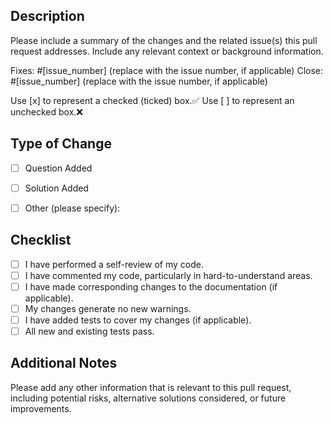 
## Description

Please include a summary of the changes and the related issue(s) this pull request addresses. Include any relevant context or background information.

Fixes: #[issue_number] (replace with the issue number, if applicable)
Close: #[issue_number] (replace with the issue number, if applicable)

Use [x] to represent a checked (ticked) box.✅
Use [ ] to represent an unchecked box.❌

## Type of Change

- [ ] Question Added
- [ ] Solution Added
- [ ] Other (please specify):


## Checklist

- [ ] I have performed a self-review of my code.
- [ ] I have commented my code, particularly in hard-to-understand areas.
- [ ] I have made corresponding changes to the documentation (if applicable).
- [ ] My changes generate no new warnings.
- [ ] I have added tests to cover my changes (if applicable).
- [ ] All new and existing tests pass.

## Additional Notes

Please add any other information that is relevant to this pull request, including potential risks, alternative solutions considered, or future improvements.
